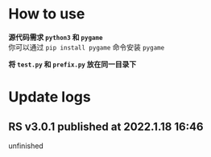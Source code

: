 # How to use
**源代码需求 ```python3``` 和 ```pygame```**  
你可以通过 ```pip install pygame``` 命令安装 ```pygame```  

**将 ```test.py``` 和 ```prefix.py``` 放在同一目录下**  


# Update logs
## RS v3.0.1 published at 2022.1.18 16:46
unfinished

